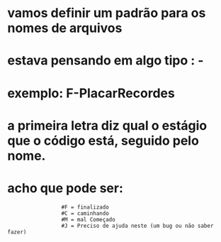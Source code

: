# vamos definir um padrão para os nomes de arquivos 
# estava pensando em algo tipo : <estagio>-<nome>
# exemplo: F-PlacarRecordes 
# a primeira letra diz qual o estágio que o código está, seguido pelo nome.
# acho que pode ser: 
                     #F = finalizado
                     #C = caminhando 
                     #M = mal Começado 
                     #J = Preciso de ajuda neste (um bug ou não saber fazer)
  
